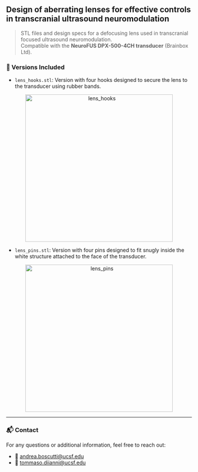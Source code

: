 ## Design of aberrating lenses for effective controls in transcranial ultrasound neuromodulation
> STL files and design specs for a defocusing lens used in transcranial focused ultrasound neuromodulation.  
> Compatible with the **NeuroFUS DPX-500-4CH transducer** (Brainbox Ltd).

### 🔧 Versions Included

- `lens_hooks.stl`: Version with four hooks designed to secure the lens to the transducer using rubber bands.
  
<div align="center">
  <img width="400" alt="lens_hooks" src="https://github.com/user-attachments/assets/8ea16c64-2d34-4c73-b8e6-b0856c117323" />
</div>

- `lens_pins.stl`: Version with four pins designed to fit snugly inside the white structure attached to the face of the transducer.

<div align="center">
  <img width="400" alt="lens_pins" src="https://github.com/user-attachments/assets/c33191ed-e5e4-406b-b347-afb60b1eda34" />
</div>

---

### 📬 Contact

For any questions or additional information, feel free to reach out:

- 📧 andrea.boscutti@ucsf.edu  
- 📧 tommaso.diianni@ucsf.edu

